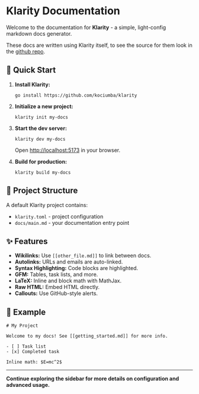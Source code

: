 # Klarity Documentation

Welcome to the documentation for **Klarity** - a simple, light-config markdown docs generator.

These docs are written using Klarity itself, to see the source for them look in the [github repo](https://github.com/kociumba/klarity/example).

## 🚀 Quick Start

1. **Install Klarity:**
   ```shell
   go install https://github.com/kociumba/klarity
   ```

2. **Initialize a new project:**
   ```shell
   klarity init my-docs
   ```

3. **Start the dev server:**
   ```shell
   klarity dev my-docs
   ```
   Open [http://localhost:5173](http://localhost:5173) in your browser.

4. **Build for production:**
   ```shell
   klarity build my-docs
   ```

## 📁 Project Structure

A default Klarity project contains:
- `klarity.toml` - project configuration
- `docs/main.md` - your documentation entry point

## ✨ Features

- **Wikilinks:** Use `[[other_file.md]]` to link between docs.
- **Autolinks:** URLs and emails are auto-linked.
- **Syntax Highlighting:** Code blocks are highlighted.
- **GFM:** Tables, task lists, and more.
- **LaTeX:** Inline and block math with MathJax.
- **Raw HTML:** Embed HTML directly.
- **Callouts:** Use GitHub-style alerts.

## 📝 Example

```
# My Project

Welcome to my docs! See [[getting_started.md]] for more info.

- [ ] Task list
- [x] Completed task

Inline math: $E=mc^2$
```

---

**Continue exploring the sidebar for more details on configuration and advanced usage.**
